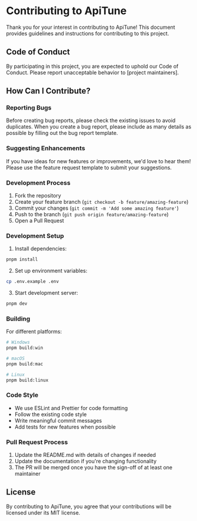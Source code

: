 # Contributing to ApiTune

Thank you for your interest in contributing to ApiTune! This document provides guidelines and instructions for contributing to this project.

## Code of Conduct

By participating in this project, you are expected to uphold our Code of Conduct. Please report unacceptable behavior to [project maintainers].

## How Can I Contribute?

### Reporting Bugs

Before creating bug reports, please check the existing issues to avoid duplicates. When you create a bug report, please include as many details as possible by filling out the bug report template.

### Suggesting Enhancements

If you have ideas for new features or improvements, we'd love to hear them! Please use the feature request template to submit your suggestions.

### Development Process

1. Fork the repository
2. Create your feature branch (`git checkout -b feature/amazing-feature`)
3. Commit your changes (`git commit -m 'Add some amazing feature'`)
4. Push to the branch (`git push origin feature/amazing-feature`)
5. Open a Pull Request

### Development Setup

1. Install dependencies:
```bash
pnpm install
```

2. Set up environment variables:
```bash
cp .env.example .env
```

3. Start development server:
```bash
pnpm dev
```

### Building

For different platforms:
```bash
# Windows
pnpm build:win

# macOS
pnpm build:mac

# Linux
pnpm build:linux
```

### Code Style

- We use ESLint and Prettier for code formatting
- Follow the existing code style
- Write meaningful commit messages
- Add tests for new features when possible

### Pull Request Process

1. Update the README.md with details of changes if needed
2. Update the documentation if you're changing functionality
3. The PR will be merged once you have the sign-off of at least one maintainer

## License

By contributing to ApiTune, you agree that your contributions will be licensed under its MIT license.
